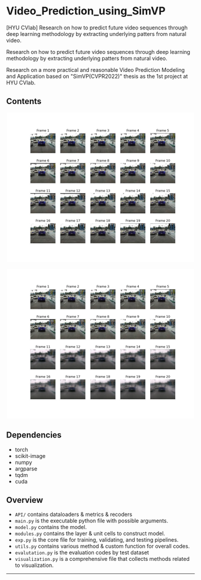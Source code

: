 # Video_Prediction_using_SimVP
[HYU CVlab] Research on how to predict future video sequences through deep learning methodology by extracting underlying patters from natural video.

Research on how to predict future video sequences through deep learning methodology by extracting underlying patters from natural video.

Research on a more practical and reasonable Video Prediction Modeling and Application based on "SimVP(CVPR2022)" thesis as the 1st project at HYU CVlab.

## Contents
<p align="center"><img src = "figure/230317_OG_SimVP_caltech_300/multi_f_true0.jpg" width = '500'/></p>
<p align="center"><img src = "figure/230317_OG_SimVP_caltech_300/multi_f_pred0.jpg" width = '500'/></p>

## Dependencies
* torch
* scikit-image
* numpy
* argparse
* tqdm
* cuda

## Overview

* `API/` contains dataloaders & metrics & recoders
* `main.py` is the executable python file with possible arguments.
* `model.py` contains the model.
* `modules.py` contains the layer & unit cells to construct model.
* `exp.py` is the core file for training, validating, and testing pipelines.
* `utils.py` contains various method & custom function for overall codes.
* `evalutation.py` is the evaluation codes by test dataset   
* `visualization.py` is a comprehensive file that collects methods related to visualization.

---------
